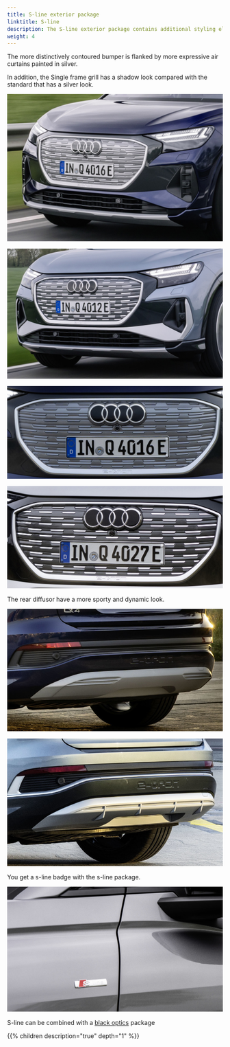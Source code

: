 ```yaml
---
title: S-line exterior package
linktitle: S-line
description: The S-line exterior package contains additional styling elements. 
weight: 4
---
```


The more distinctively contoured bumper is flanked by more expressive air curtains painted in silver.

In addition, the Single frame grill has a shadow look compared with the standard that has a silver look.

![Standard front](standard-front.jpg "Standard front")

![Florett Silver](s-line-front.jpg "S-line front ")

![Standard single frame grill](standard-singleframe.jpg "standard single frame grill with silver styling")

![Shadow single frame grill](s-line-singleframe.jpg "s-line single frame grill with shadow styling")

The rear diffusor have a more sporty and dynamic look.

![Standard diffusor](standard-diffusor.jpg "Standard rear")

![S-line diffusor](s-line-diffusor.jpg "S-Line rear with more sporty diffusor")

You get a s-line badge with the s-line package.

![s-line-badge](s-line-badge.jpg "s-line badge")


S-line can be combined with a [black optics](/models/q4-e-tron/exterior/styling/#black-optics) package

{{% children description="true" depth="1" %}}
